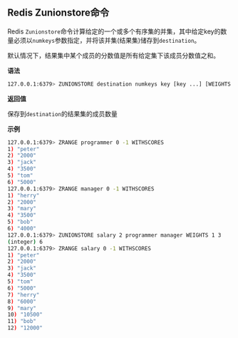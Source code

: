 ## Redis Zunionstore命令

Redis `Zunionstore`命令计算给定的一个或多个有序集的并集，其中给定key的数量必须以`numkeys`参数指定，并将该并集(结果集)储存到`destination`。

默认情况下，结果集中某个成员的分数值是所有给定集下该成员分数值之和。

**语法**

```bash
127.0.0.1:6379> ZUNIONSTORE destination numkeys key [key ...] [WEIGHTS weight [weight ...]] [AGGREGATE SUM|MIN|MAX]
```

**返回值**

保存到`destination`的结果集的成员数量

**示例**

```bash
127.0.0.1:6379> ZRANGE programmer 0 -1 WITHSCORES
1) "peter"
2) "2000"
3) "jack"
4) "3500"
5) "tom"
6) "5000"
127.0.0.1:6379> ZRANGE manager 0 -1 WITHSCORES
1) "herry"
2) "2000"
3) "mary"
4) "3500"
5) "bob"
6) "4000"
127.0.0.1:6379> ZUNIONSTORE salary 2 programmer manager WEIGHTS 1 3
(integer) 6
127.0.0.1:6379> ZRANGE salary 0 -1 WITHSCORES
1) "peter"
2) "2000"
3) "jack"
4) "3500"
5) "tom"
6) "5000"
7) "herry"
8) "6000"
9) "mary"
10) "10500"
11) "bob"
12) "12000"
```
